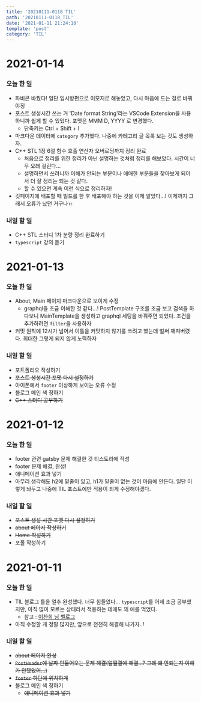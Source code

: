 ```yaml
---
title: '20210111-0118 TIL'
path: '20210111-0118_TIL'
date: '2021-01-11 21:24:10'
template: 'post'
category: 'TIL'
---
```


# 2021-01-14
### 오늘 한 일
* 파비콘 바꿨다! 일단 임시방편으로 이모지로 해놓았고, 다시 마음에 드는 걸로 바꿔야징
* 포스트 생성시간 쓰는 거 'Date format String'라는 VSCode Extension을 사용하니까 쉽게 할 수 있었다. 포맷은 MMM D, YYYY 로 변경했다.
    * 단축키는 Ctrl + Shift + I 
* 마크다운 데이터에 `category` 추가했다. 나중에 카테고리 글 목록 보는 것도 생성하자.
* C++ STL 1장 6절 함수 호출 연산자 오버로딩까지 정리 완료
    * 처음으로 정리를 위한 정리가 아닌 설명하는 것처럼 정리를 해보았다. 시간이 너무 오래 걸린다...
    * 설명하면서 쓰려니까 이해가 안되는 부분이나 애매한 부분들을 찾아보게 되어서 더 잘 정리는 되는 것 같다.
    * 할 수 있으면 계속 이런 식으로 정리하자!
* 깃페이지에 배포할 때 빌드를 한 후 배포해야 하는 것을 이제 알았다...! 이제까지 그래서 오류가 났던 거구나ㅠ

### 내일 할 일
* C++ STL 스터디 1차 분량 정리 완료하기
* `typescript` 강의 듣기

# 2021-01-13
### 오늘 한 일
* About, Main 페이지 마크다운으로 보이게 수정
    * graphql을 조금 이해한 것 같다...! PostTemplate 구조를 조금 보고 검색을 하다보니 MainTemplate을 생성하고 graphql 세팅을 바꿔주면 되었다. 조건을 추가하려면 `filter`을 사용하자
* 커밋 원칙에 12시가 넘어서 이틀을 커밋하지 않기를 쓰려고 했는데 벌써 깨져버렸다. 최대한 그렇게 되지 않게 노력하자

### 내일 할 일
* 포트폴리오 작성하기
* ~~포스트 생성시간 포맷 다시 설정하기~~
* 아이폰에서 `footer` 이상하게 보이는 오류 수정
* 블로그 메인 색 정하기
* ~~C++ 스터디 공부하기~~


# 2021-01-12
### 오늘 한 일
* footer 관련 gatsby 문제 해결한 것 티스토리에 작성
* footer 문제 해결, 완성!
* 애니메이션 효과 넣기
* 아무리 생각해도 h2에 밑줄이 있고, h1가 밑줄이 없는 것이 마음에 안든다. 일단 이렇게 놔두고 나중에 TIL 포스트에만 적용이 되게 수정해야겠다.


### 내일 할 일
* ~~포스트 생성 시간 포맷 다시 설정하기~~
* ~~about 페이지 작성하기~~
* ~~Home 작성하기~~
* 포폴 작성하기



# 2021-01-11
### 오늘 한 일
* TIL 블로그 틀을 얼추 완성했다. 너무 힘들었다... `typescript`를 어제 조금 공부했지만, 아직 많이 모르는 상태라서 적용하는 데에도 꽤 애를 먹었다.
    - 참고 : [이찬희 님 벨로그](https://velog.io/@iamchanii/build-a-blog-with-gatsby-and-typescript-part-1)
* 아직 수정할 게 정말 많지만, 앞으로 천천히 해결해 나가자..!

### 내일 할 일
* ~~about 페이지 완성~~
* ~~`PostHeader`에 날짜 안들어오는 문제 해결(얼떨결에 해결...? 그래 왜 안되는지 이해가 안됐었어...)~~
* ~~`footer` 하단에 위치하게~~
* 블로그 메인 색 정하기
    * ~~애니메이션 효과 넣기~~

